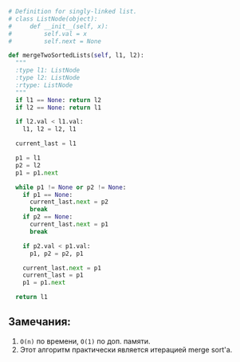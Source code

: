 ```py
# Definition for singly-linked list.
# class ListNode(object):
#     def __init__(self, x):
#         self.val = x
#         self.next = None

def mergeTwoSortedLists(self, l1, l2):
  """
  :type l1: ListNode
  :type l2: ListNode
  :rtype: ListNode
  """
  if l1 == None: return l2
  if l2 == None: return l1

  if l2.val < l1.val:
    l1, l2 = l2, l1

  current_last = l1

  p1 = l1
  p2 = l2
  p1 = p1.next

  while p1 != None or p2 != None:
    if p1 == None:
      current_last.next = p2
      break
    if p2 == None:
      current_last.next = p1
      break

    if p2.val < p1.val:
      p1, p2 = p2, p1

    current_last.next = p1
    current_last = p1
    p1 = p1.next

  return l1
```

## Замечания:
1. `O(n)` по времени, `O(1)` по доп. памяти.
2. Этот алгоритм практически является итерацией merge sort'а.
